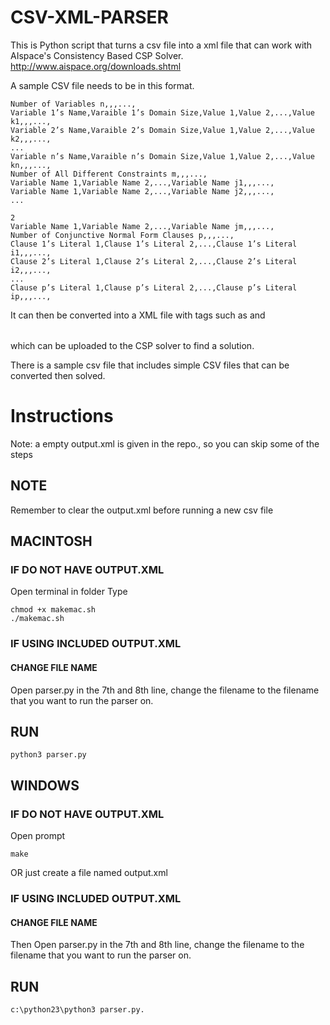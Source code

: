 # CSV-XML-PARSER

This is Python script that turns a csv file into a xml file that can work with AIspace's Consistency Based CSP Solver. http://www.aispace.org/downloads.shtml

A sample CSV file needs to be in this format.
~~~~
Number of Variables n,,,...,
Variable 1’s Name,Varaible 1’s Domain Size,Value 1,Value 2,...,Value k1,,,...,
Variable 2’s Name,Varaible 2’s Domain Size,Value 1,Value 2,...,Value k2,,,...,
...
Variable n’s Name,Varaible n’s Domain Size,Value 1,Value 2,...,Value kn,,,...,
Number of All Different Constraints m,,,...,
Variable Name 1,Variable Name 2,...,Variable Name j1,,,...,
Variable Name 1,Variable Name 2,...,Variable Name j2,,,...,
...
￼ ￼ ￼ ￼ ￼ ￼
2 
Variable Name 1,Variable Name 2,...,Variable Name jm,,,...,
Number of Conjunctive Normal Form Clauses p,,,...,
Clause 1’s Literal 1,Clause 1’s Literal 2,...,Clause 1’s Literal i1,,,...,
Clause 2’s Literal 1,Clause 2’s Literal 2,...,Clause 2’s Literal i2,,,...,
...
Clause p’s Literal 1,Clause p’s Literal 2,...,Clause p’s Literal ip,,,...,
~~~~
It can then be converted into a XML file with tags such as <VARIABLENAME> </VARIABLENAME>
and <TABLE> </TABLE> which can be uploaded to the CSP solver to find a solution.

There is a sample csv file that includes simple CSV files that can be converted then solved.

# Instructions

Note: a empty output.xml is given in the repo., so you can skip some of the steps

## NOTE
Remember to clear the output.xml before running a new csv file

## MACINTOSH
### IF DO NOT HAVE OUTPUT.XML
Open terminal in folder
Type 
~~~~
chmod +x makemac.sh
./makemac.sh
~~~~

### IF USING INCLUDED OUTPUT.XML
#### CHANGE FILE NAME
Open parser.py
in the 7th and 8th line, change the filename to the filename that you want to run the parser on.

## RUN
~~~~
python3 parser.py
~~~~


## WINDOWS

### IF DO NOT HAVE OUTPUT.XML
Open prompt
~~~~
make
~~~~
OR just create a file named output.xml

### IF USING INCLUDED OUTPUT.XML
#### CHANGE FILE NAME
Then Open parser.py
in the 7th and 8th line, change the filename to the filename that you want to run the parser on.

## RUN
~~~~
c:\python23\python3 parser.py.
~~~~

